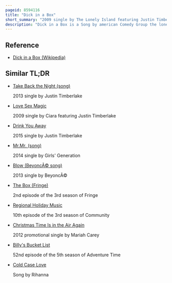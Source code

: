 ```yaml
---
pageid: 8594116
title: "Dick in a Box"
short_summary: "2009 single by The Lonely Island featuring Justin Timberlake"
description: "Dick in a Box is a Song by american Comedy Group the lonely Island featuring american Singer Justin timberlake. The Trio—Andy Samberg, Akiva Schaffer, and Jorma Taccone—Co-Wrote the Song with Timberlake, Katreese Barnes, and Asa Taccone. Barnes and Asa Taccone co-produced it with Jorma Taccone. Saturday Night live Creator and Producer lorne Michaels asked Samberg to write a musical Sketch for the Christmas Episode of 2006 with Timberlake Returning as both Host and musical Guest. Samberg developed the Concept with other Members of the Group before collaborating with Timberlake on December 14. They recorded the track around midnight and spent the next day and a half filming the corresponding music video."
---
```


## Reference

- [Dick in a Box (Wikipedia)](https://en.wikipedia.org/?curid=8594116)

## Similar TL;DR

- [Take Back the Night (song)](/tldr/en/take-back-the-night-song)

  2013 single by Justin Timberlake

- [Love Sex Magic](/tldr/en/love-sex-magic)

  2009 single by Ciara featuring Justin Timberlake

- [Drink You Away](/tldr/en/drink-you-away)

  2015 single by Justin Timberlake

- [Mr.Mr. (song)](/tldr/en/mrmr-song)

  2014 single by Girls' Generation

- [Blow (BeyoncÃ© song)](/tldr/en/blow-beyonce-song)

  2013 single by BeyoncÃ©

- [The Box (Fringe)](/tldr/en/the-box-fringe)

  2nd episode of the 3rd season of Fringe

- [Regional Holiday Music](/tldr/en/regional-holiday-music)

  10th episode of the 3rd season of Community

- [Christmas Time Is in the Air Again](/tldr/en/christmas-time-is-in-the-air-again)

  2012 promotional single by Mariah Carey

- [Billy's Bucket List](/tldr/en/billys-bucket-list)

  52nd episode of the 5th season of Adventure Time

- [Cold Case Love](/tldr/en/cold-case-love)

  Song by Rihanna

